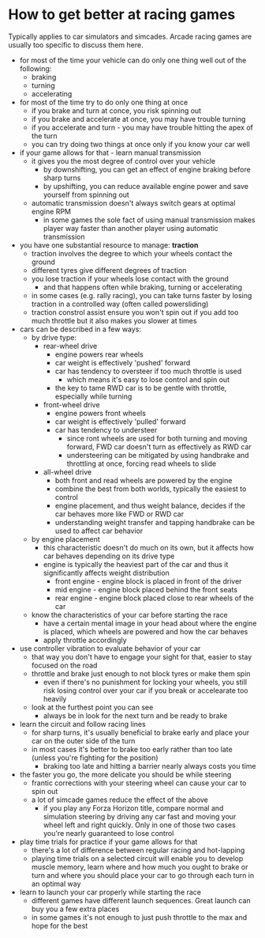# How to get better at racing games

Typically applies to car simulators and simcades. Arcade racing games are usually too specific to discuss them here.

- for most of the time your vehicle can do only one thing well out of the following:
  - braking
  - turning
  - accelerating
- for most of the time try to do only one thing at once
  - if you brake and turn at conce, you risk spinning out
  - if you brake and accelerate at once, you may have trouble turning
  - if you accelerate and turn - you may have trouble hitting the apex of the turn
  - you can try doing two things at once only if you know your car well
- if your game allows for that - learn manual transmission
  - it gives you the most degree of control over your vehicle
    - by downshifting, you can get an effect of engine braking before sharp turns
    - by upshifting, you can reduce available engine power and save yourself from spinning out
  - automatic transmission doesn't always switch gears at optimal engine RPM
    - in some games the sole fact of using manual transmission makes player way faster than another player using automatic transmission
- you have one substantial resource to manage: **traction**
  - traction involves the degree to which your wheels contact the ground
  - different tyres give different degrees of traction
  - you lose traction if your wheels lose contact with the ground
    - and that happens often while braking, turning or accelerating
  - in some cases (e.g. rally racing), you can take turns faster by losing traction in a controlled way (often called powersliding)
  - traction constrol assist ensure you won't spin out if you add too much throttle but it also makes you slower at times
- cars can be described in a few ways:
  - by drive type:
    - rear-wheel drive
      - engine powers rear wheels
      - car weight is effectively 'pushed' forward
      - car has tendency to oversteer if too much throttle is used
        - which means it's easy to lose control and spin out
      - the key to tame RWD car is to be gentle with throttle, especially while turning
    - front-wheel drive
      - engine powers front wheels
      - car weight is effectively 'pulled' forward
      - car has tendency to understeer
        - since ront wheels are used for both turning and moving forward, FWD car doesn't turn as effectively as RWD car
        - understeering can be mitigated by using handbrake and throttling at once, forcing read wheels to slide 
    - all-wheel drive
      - both front and read wheels are powered by the engine
      - combine the best from both worlds, typically the easiest to control
      - engine placement, and thus weight balance, decides if the car behaves more like FWD or RWD car
      - understanding weight transfer and tapping handbrake can be used to affect car behavior
  - by engine placement
    - this characteristic doesn't do much on its own, but it affects how car behaves depending on its drive type
    - engine is typically the heaviest part of the car and thus it significantly affects weight distribution
      - front engine - engine block is placed in front of the driver
      - mid engine - engine block placed behind the front seats
      - rear engine - engine block placed close to rear wheels of the car
  - know the characteristics of your car before starting the race
    - have a certain mental image in your head about where the engine is placed, which wheels are powered and how the car behaves
    - apply throttle accordingly
- use controller vibration to evaluate behavior of your car
  - that way you don't have to engage your sight for that, easier to stay focused on the road
  - throttle and brake just enough to not block tyres or make them spin
    - even if there's no punishment for locking your wheels, you still risk losing control over your car if you break or accelearate too heavily
  - look at the furthest point you can see
    - always be in look for the next turn and be ready to brake
- learn the circuit and follow racing lines
  - for sharp turns, it's usually beneficial to brake early and place your car on the outer side of the turn
  - in most cases it's better to brake too early rather than too late (unless you're fighting for the position)
    - braking too late and hitting a barrier nearly always costs you time
- the faster you go, the more delicate you should be while steering
  - frantic corrections with your steering wheel can cause your car to spin out
  - a lot of simcade games reduce the effect of the above
    - if you play any Forza Horizon title, compare normal and simulation steering by driving any car fast and moving your wheel left and right quickly. Only in one of those two cases you're nearly guaranteed to lose control
- play time trials for practice if your game allows for that
  - there's a lot of difference between regular racing and hot-lapping
  - playing time trials on a selected circuit will enable you to develop muscle memory, learn where and how much you ought to brake or turn and where you should place your car to go through each turn in an optimal way
- learn to launch your car properly while starting the race
  - different games have different launch sequences. Great launch can buy you a few extra places
  - in some games it's not enough to just push throttle to the max and hope for the best  